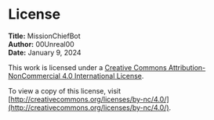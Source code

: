 # License

**Title:** MissionChiefBot  
**Author:** 00Unreal00  
**Date:** January 9, 2024

This work is licensed under a [Creative Commons Attribution-NonCommercial 4.0 International License](http://creativecommons.org/licenses/by-nc/4.0/).

To view a copy of this license, visit [http://creativecommons.org/licenses/by-nc/4.0/](http://creativecommons.org/licenses/by-nc/4.0/).

<p xmlns:cc="http://creativecommons.org/ns#" xmlns:dct="http://purl.org/dc/terms/">
